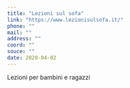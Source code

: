 ```yaml
---
title: "Lezioni sul sofa"
link: "https://www.lezionisulsofa.it/"
phone: ""
mail: ""
address: ""
coord: ""
souce: ""
date: 2020-04-02
---
```


Lezioni per bambini e ragazzi
